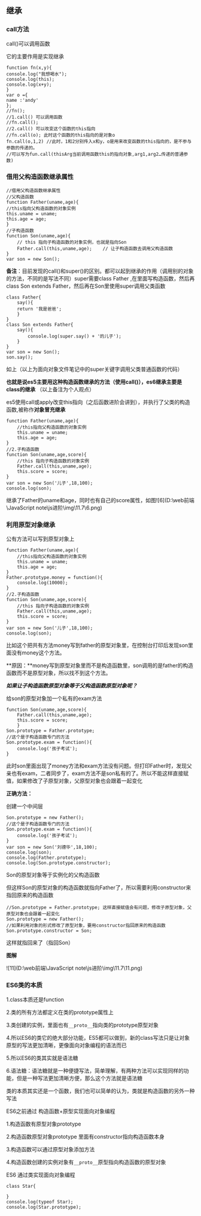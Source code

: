 ## 继承

### call方法

call()可以调用函数

它的主要作用是实现继承

```
function fn(x,y){
console.log("我想喝水");
console.log(this);
console.log(x+y);
}
var o ={
name :'andy'
};
//fn();
//1.call() 可以调用函数
//fn.call();
//2.call() 可以改变这个函数的this指向
//fn.call(o); 此时这个函数的this指向的是对象o
fn.call(o,1,2) //此时，1和2分别传入x和y，o是用来改变函数的this指向的，是不参与参数的传递的。
//可以写为fun.call(thisArg当前调用函数this的指向对象,arg1,arg2…传递的普通参数)
```

### 借用父构造函数继承属性

```
//借用父构造函数继承属性
//父构造函数
function Father(uname,age){
//this指向父构造函数的对象实例
this.uname = uname;
this.age = age;
}
//子构造函数
function Son(uname,age){
	// this 指向子构造函数的对象实例，也就是指向Son
	Father.call(this,uname,age); 	// 让子构造函数去调用父构造函数
}
var son = new Son();
```

**备注**：目前发现的call()和super()的区别。都可以起到继承的作用（调用别的对象的方法，不同的是写法不同）super需要class Father ,在里面写构造函数，然后再class Son extends Father，然后再在Son里使用super调用父类函数

```
class Father{
	say(){
	return '我是爸爸';
	}
}
class Son extends Father{
	say(){
		console.log(super.say() + '的儿子');
	}
}
var son = new Son();
son.say();
```



如上（以上为面向对象文件笔记中的super关键字调用父类普通函数的代码）

**也就是说es5主要用这种构造函数继承的方法（使用call()），es6继承主要是class的继承** （以上备注为个人观点）

es5使用call或apply改变this指向（之后函数进阶会讲到），并执行了父类的构造函数,被称作**对象冒充继承**

```
function Father(uname,age){
	//this指向父构造函数的对象实例
	this.uname = uname;
	this.age = age;
}
//2.子构造函数
function Son(uname,age,score){
	//this 指向子构造函数的对象实例
	Father.call(this,uname,age);
	this.score = score;
}
var son = new Son('儿子',18,100);
console.log(son);
```

继承了Father的uname和age，同时也有自己的score属性，如图![6](D:\web前端\JavaScript note\js进阶\img\11.7\6.png)

### 利用原型对象继承

公有方法可以写到原型对象上

```
function Father(uname,age){
	//this指向父构造函数的对象实例
	this.uname = uname;
	this.age = age;
}
Father.prototype.money = function(){
	console.log(10000);
}
//2.子构造函数
function Son(uname,age,score){
	//this 指向子构造函数的对象实例
	Father.call(this,uname,age);
	this.score = score;
}
var son = new Son('儿子',18,100);
console.log(son);
```

比如这个把共有方法money写到father的原型对象里，在控制台打印后发现son里面没有money这个方法。

**原因：**money写到原型对象里而不是构造函数里，son调用的是father的构造函数而不是原型对象，所以找不到这个方法。

_**如果让子构造函数原型对象等于父构造函数原型对象呢？**_

给son的原型对象加一个私有的exam方法

```
function Son(uname,age,score){
	Father.call(this,uname,age);
	this.score = score;
	}
Son.prototype = Father.prototype;
//这个是子构造函数专门的方法
Son.prototype.exam = function(){
	console.log('孩子考试');
}
```

此时son里面出现了money方法和exam方法没有问题。但打印Father时，发现父亲也有exam，二者同步了，exam方法不是son私有的了。所以不能这样直接赋值，如果修改了子原型对象，父原型对象也会跟着一起变化

**正确方法：**

创建一个中间层

```
Son.prototype = new Father();
//这个是子构造函数专门的方法
Son.prototype.exam = function(){
	console.log('孩子考试');
}
var son = new Son('刘德华',18,100);
console.log(son);
console.log(Father.prototype);
console.log(Son.prototype.constructor);
```

Son的原型对象等于实例化的父构造函数

但这样Son的原型对象的构造函数就指向Father了，所以需要利用constructor来指回原来的构造函数

```
//Son.prototype = Father.prototype;	这样直接赋值会有问题，修改子原型对象，父原型对象也会跟着一起变化
Son.prototype = new Father();
//如果利用对象的形式修改了原型对象，要用constructor指回原来的构造函数
Son.prototype.constructor = Son;
```

这样就指回来了（指回Son）

**图解**

![11](D:\web前端\JavaScript note\js进阶\img\11.7\11.png)

### ES6类的本质

1.class本质还是function

2.类的所有方法都定义在类的prototype属性上

3.类创建的实例，里面也有`__proto__`指向类的prototype原型对象

4.所以ES6的类它的绝大部分功能，ES5都可以做到，新的class写法只是让对象原型的写法更加清晰，更像面向对象编程的语法而已

5.所以ES6的类其实就是语法糖

6.语法糖：语法糖就是一种便捷写法，简单理解，有两种方法可以实现同样的功能，但是一种写法更加清晰方便，那么这个方法就是语法糖

类的本质其实还是一个函数，我们也可以简单的认为，类就是构造函数的另外一种写法

ES6之前通过 构造函数+原型实现面向对象编程

1.构造函数有原型对象prototype

2.构造函数原型对象prototype 里面有constructor指向构造函数本身

3.构造函数可以通过原型对象添加方法

4.构造函数创建的实例对象有`__proto__`原型指向构造函数的原型对象

ES6 通过类实现面向对象编程

```
class Star{

}
console.log(typeof Star);
console.log(Star.prototype);
```